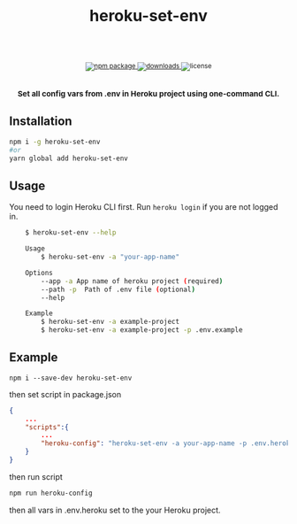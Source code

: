 <div align="center">
  <h1>
    <br/>
    <br />
        heroku-set-env
    <br />
    <br />
  </h1>
  <sup>
    <br />
    <a href="https://www.npmjs.com/package/heroku-set-env">
       <img src="https://img.shields.io/npm/v/heroku-set-env?color=%231ABC9C" alt="npm package" />
    </a>
    <a href="https://www.npmjs.com/package/heroku-set-env">
      <img src="https://img.shields.io/npm/dm/heroku-set-env?color=%232ECC71" alt="downloads" />
    </a>
    <a>
      <img src="https://img.shields.io/npm/l/heroku-set-env" alt="license" />
    </a>
    <br />
    <br />
    <h3>
     Set all config vars from .env in Heroku project using one-command CLI.
    </h3>
  </sup>
</div>

## Installation

```bash
npm i -g heroku-set-env
#or
yarn global add heroku-set-env
```

## Usage

You need to login Heroku CLI first. Run `heroku login` if you are not logged in.

```bash
    $ heroku-set-env --help

    Usage
        $ heroku-set-env -a "your-app-name"

    Options
        --app -a App name of heroku project (required)
        --path -p  Path of .env file (optional)
        --help

    Example
        $ heroku-set-env -a example-project
        $ heroku-set-env -a example-project -p .env.example
```

## Example

```
npm i --save-dev heroku-set-env
```

then set script in package.json

```json
{
    ...
    "scripts":{
        ...
        "heroku-config": "heroku-set-env -a your-app-name -p .env.heroku"
    }
}
```

then run script

```bash
npm run heroku-config
```

then all vars in .env.heroku set to the your Heroku project.
